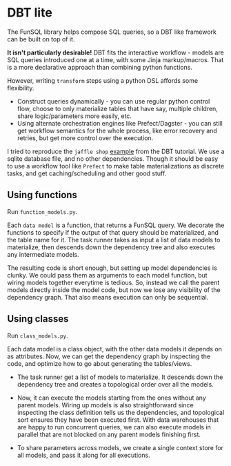 # DBT lite

The FunSQL library helps compose SQL queries, so a DBT like framework can be built on top of it. 

**It isn't particularly desirable!** DBT fits the interactive workflow - models are SQL queries introduced one at a time, with some Jinja markup/macros.  That is a more declarative approach than combining python functions.  

However, writing `transform` steps using a python DSL affords some flexibility.  

* Construct queries dynamically - you can use regular python control flow, choose to only materialize tables that have say, multiple children, share logic/parameters more easily, etc. 
* Using alternate orchestration engines like Prefect/Dagster - you can still get workflow semantics for the whole process, like error recovery and retries, but get more control over the execution. 

I tried to reproduce the `jaffle shop` [example](https://github.com/dbt-labs/jaffle_shop) from the DBT tutorial.  We use a sqlite database file, and no other dependencies.  Though it should be easy to use a workflow tool like `Prefect` to make table materializations as discrete tasks, and get caching/scheduling and other good stuff. 

## Using functions

Run `function_models.py`. 

Each `data model` is a function, that returns a FunSQL query. We decorate the functions to specify if the output of that query should be materialized, and the table name for it.  The task runner takes as input a list of data models to materialize, then descends down the dependency tree and also executes any intermediate models.  

The resulting code is short enough, but setting up model dependencies is clunky.  We could pass them as arguments to each model function, but wiring models together everytime is tedious.  So, instead we call the parent models directly inside the model code, but now we lose any visibility of the dependency graph. That also means execution can only be sequential. 


## Using classes 

Run `class_models.py`.

Each data model is a class object, with the other data models it depends on as attributes.  Now, we can get the dependency graph by inspecting the code, and optimize how to go about generating the tables/views.  

* The task runner get a list of models to materialize. It descends down the dependency tree and creates a topological order over all the models. 

* Now, it can execute the models starting from the ones without any parent models. Wiring up models is also straightforward since inspecting the class definition tells us the dependencies, and topological sort ensures they have been executed first.  With data warehouses that are happy to run concurrent queries, we can also execute models in parallel that are not blocked on any parent models finishing first. 

* To share parameters across models, we create a single context store for all models, and pass it along for all executions. 